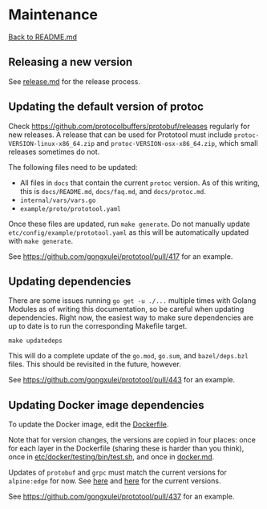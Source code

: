 # Maintenance

[Back to README.md](README.md)

## Releasing a new version

See [release.md](release.md) for the release process.

## Updating the default version of protoc

Check https://github.com/protocolbuffers/protobuf/releases regularly for new releases. A release
that can be used for Prototool must include `protoc-VERSION-linux-x86_64.zip` and
`protoc-VERSION-osx-x86_64.zip`, which small releases sometimes do not.

The following files need to be updated:

- All files in `docs` that contain the current `protoc` version. As of this writing, this is
  `docs/README.md`, `docs/faq.md`, and `docs/protoc.md`.
- `internal/vars/vars.go`
- `example/proto/prototool.yaml`

Once these files are updated, run `make generate`. Do not manually update
`etc/config/example/prototool.yaml` as this will be automatically updated with `make generate`.

See https://github.com/gongxulei/prototool/pull/417 for an example.

## Updating dependencies

There are some issues running `go get -u ./...` multiple times with Golang Modules as of writing
this documentation, so be careful when updating dependencies. Right now, the easiest way to make
sure dependencies are up to date is to run the corresponding Makefile target.

```
make updatedeps
```

This will do a complete update of the `go.mod`, `go.sum`, and `bazel/deps.bzl` files. This should
be revisited in the future, however.

See https://github.com/gongxulei/prototool/pull/443 for an example.

## Updating Docker image dependencies

To update the Docker image, edit the [Dockerfile](../Dockerfile).

Note that for version changes, the versions are copied in four places: once for each layer in the
Dockerfile (sharing these is harder than you think), once in
[etc/docker/testing/bin/test.sh](../etc/docker/testing/bin/test.sh), and once in
[docker.md](docker.md).

Updates of `protobuf` and `grpc` must match the current versions for `alpine:edge` for now. See
[here](https://pkgs.alpinelinux.org/packages?name=protobuf&branch=edge&repo=main&arch=x86_64) and
[here](https://pkgs.alpinelinux.org/packages?name=grpc&branch=edge&repo=testing&arch=x86_64) for
the current versions.

See https://github.com/gongxulei/prototool/pull/437 for an example.

